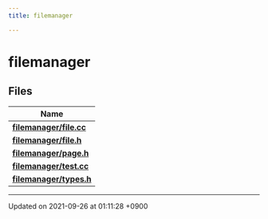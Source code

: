 ```yaml
---
title: filemanager

---
```


# filemanager



## Files

| Name           |
| -------------- |
| **[filemanager/file.cc](/Files/file_8cc#file-file.cc)**  |
| **[filemanager/file.h](/Files/file_8h#file-file.h)**  |
| **[filemanager/page.h](/Files/page_8h#file-page.h)**  |
| **[filemanager/test.cc](/Files/test_8cc#file-test.cc)**  |
| **[filemanager/types.h](/Files/types_8h#file-types.h)**  |






-------------------------------

Updated on 2021-09-26 at 01:11:28 +0900
